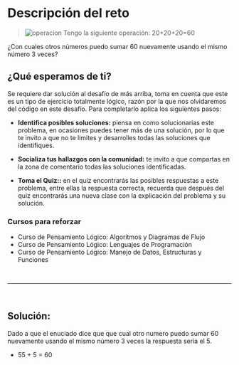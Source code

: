 # Descripción del reto
> ![operacion](https://static.platzi.com/media/user_upload/Desafio14-393f3437-8f65-4cfe-93a2-efa583f7c0af.jpg)
> Tengo la siguiente operación: 20+20+20=60

¿Con cuales otros números puedo sumar 60 nuevamente usando el mismo número 3 veces?

## ¿Qué esperamos de ti?
Se requiere dar solución al desafío de más arriba, toma en cuenta que este es un tipo de ejercicio totalmente lógico, razón por la que nos olvidaremos del código en este desafío.
Para completarlo aplica los siguientes pasos:

- **Identifica posibles soluciones:** piensa en como solucionarías este problema, en ocasiones puedes tener más de una solución, por lo que te invito a que no te limites y desarrolles todas las soluciones que identifiques.

- **Socializa tus hallazgos con la comunidad:** te invito a que compartas en la zona de comentario todas las soluciones identificadas.

- **Toma el Quiz::** en el quiz encontrarás las posibles respuestas a este problema, entre ellas la respuesta correcta, recuerda que después del quiz encontrarás una nueva clase con la explicación del problema y su solución.

### Cursos para reforzar
- Curso de Pensamiento Lógico: Algoritmos y Diagramas de Flujo
- Curso de Pensamiento Lógico: Lenguajes de Programación
- Curso de Pensamiento Lógico: Manejo de Datos, Estructuras y Funciones

<br>

---

<br>

## Solución:

Dado a que el enuciado dice que que cual otro numero puedo sumar 60 nuevamente usando el mismo número 3 veces la respuesta seria el 5.
- 55 + 5 = 60